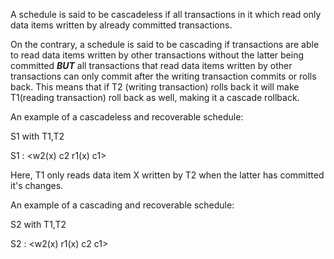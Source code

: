 

A schedule is said to be cascadeless if all transactions in it which read only data items written by already committed transactions. 

On the contrary, a schedule is said to be cascading if transactions are able to read data items written by other transactions without the latter being committed ***BUT*** all transactions that read data items written by other transactions can only commit after the writing transaction commits or rolls back. This means that if T2 (writing transaction) rolls back it will make T1(reading transaction) roll back as well, making it a cascade rollback.



An example of a cascadeless and recoverable schedule:

S1 with T1,T2

S1 : <w2(x) c2 r1(x) c1>

Here, T1 only reads data item X written by T2 when the latter has committed it's changes.

An example of a cascading and recoverable schedule:

S2 with T1,T2

S2 : <w2(x) r1(x) c2 c1>

